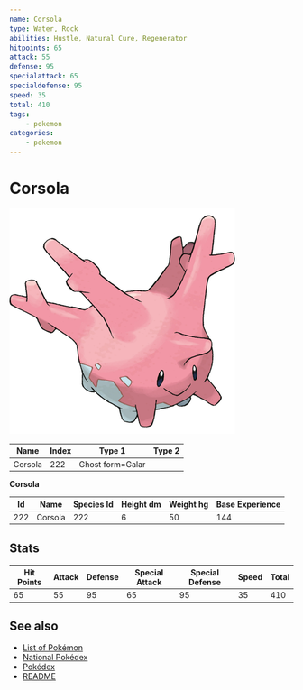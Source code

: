 ```yaml
---
name: Corsola
type: Water, Rock
abilities: Hustle, Natural Cure, Regenerator
hitpoints: 65
attack: 55
defense: 95
specialattack: 65
specialdefense: 95
speed: 35
total: 410
tags:
    - pokemon
categories:
    - pokemon
---
```


# Corsola


![Corsola](images/222.png)

| **Name** | **Index** | **Type 1** | **Type 2** |
|----|----|----|----|
| Corsola | 222 | Ghost form=Galar  |  |

**Corsola** 




| **Id** | **Name** | **Species Id** | **Height dm** | **Weight hg** | **Base Experience** |
|--------|----------|----------------|------------|------------|---------------------|
| 222 | Corsola | 222 | 6 | 50 | 144 |



## Stats

| **Hit Points** | **Attack** | **Defense** | **Special Attack** | **Special Defense** | **Speed** | **Total** |
|----------------|------------|-------------|--------------------|---------------------|-----------|-----------|
| 65 | 55 | 95 | 65 | 95 | 35 | 410 |

## See also

- [List of Pokémon](../pokemon.md)
- [National Pokédex](../national_pokedex.md)
- [Pokédex](../pokedex.md)
- [README](../README.md)

